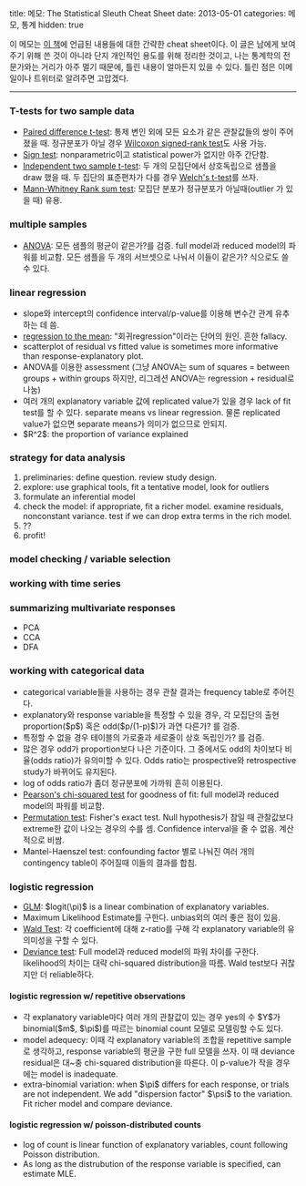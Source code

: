 title: 메모: The Statistical Sleuth Cheat Sheet
date: 2013-05-01
categories: 메모, 통계
hidden: true

이 메모는 [이 책](http://www.proaxis.com/~panorama/home.htm)에 언급된 내용들에 대한 간략한 cheat sheet이다. 이 글은 남에게 보여주기 위해 쓴 것이 아니라 단지 개인적인 용도를 위해 정리한 것이고, 나는 통계학의 전문가와는 거리가 아주 멀기 때문에, 틀린 내용이 얼마든지 있을 수 있다. 틀린 점은 이메일이나 트위터로 알려주면 고맙겠다.

<!-- PREVIEW_END -->

----

### T-tests for two sample data

* [Paired difference t-test](http://en.wikipedia.org/wiki/Paired_difference_test): 통제 변인 외에 모든 요소가 같은 관찰값들의 쌍이 주어졌을 때. 정규분포가 아닐 경우 [Wilcoxon signed-rank test](http://en.wikipedia.org/wiki/Wilcoxon_signed-rank_test)도 사용 가능.
* [Sign test](http://en.wikipedia.org/wiki/Sign_test): nonparametric이고 statistical power가 없지만 아주 간단함.
* [Independent two sample t-test](http://en.wikipedia.org/wiki/Student's_t-test#Independent_two-sample_t-test): 두 개의 모집단에서 상호독립으로 샘플을 draw 했을 때. 두 집단의 표준편차가 다를 경우 [Welch's t-test](http://en.wikipedia.org/wiki/Welch%27s_t_test)를 쓰자.
* [Mann-Whitney Rank sum test](http://en.wikipedia.org/wiki/Mann%E2%80%93Whitney_U): 모집단 분포가 정규분포가 아닐때(outlier 가 있을 때) 유용.

### multiple samples

* [ANOVA](http://en.wikipedia.org/wiki/Analysis_of_variance): 모든 샘플의 평균이 같은가?를 검증. full model과 reduced model의 파워를 비교함. 모든 샘플을 두 개의 서브셋으로 나눠서 이들이 같은가? 식으로도 쓸 수 있다.

### linear regression

* slope와 intercept의 confidence interval/p-value를 이용해 변수간 관계 유추하는 데 씀.
* [regression to the mean](http://en.wikipedia.org/wiki/Regression_toward_the_mean): "회귀regression"이라는 단어의 원인. 흔한 fallacy.
* scatterplot of residual vs fitted value is sometimes more informative than response-explanatory plot.
* ANOVA를 이용한 assessment (그냥 ANOVA는 sum of squares = between groups + within groups 하지만, 리그레션 ANOVA는 regression + residual로 나눔)
* 여러 개의 explanatory variable 값에 replicated value가 있을 경우 lack of fit test를 할 수 있다. separate means vs linear regression. 물론 replicated value가 없으면 separate means가 의미가 없으므로 안되지.
* \$R^2\$: the proportion of variance explained

### strategy for data analysis

1. preliminaries: define question. review study design.
2. explore: use graphical tools, fit a tentative model, look for outliers
3. formulate an inferential model
4. check the model: if appropriate, fit a richer model. examine residuals, nonconstant variance. test if we can drop extra terms in the rich model.
5. ??
6. profit!

### model checking / variable selection

### working with time series

### summarizing multivariate responses

* PCA
* CCA
* DFA

### working with categorical data

* categorical variable들을 사용하는 경우 관찰 결과는 frequency table로 주어진다.
* explanatory와 response variable을 특정할 수 있을 경우, 각 모집단의 출현 proportion(\$p\$) 혹은 odd(\$p/(1-p)\$)가 과연 다른가? 를 검증. 
* 특정할 수 없을 경우 테이블의 가로줄과 세로줄이 상호 독립인가? 를 검증.
* 많은 경우 odd가 proportion보다 나은 기준이다. 그 중에서도 odd의 차이보다 비율(odds ratio)가 유의미할 수 있다. Odds ratio는 prospective와 retrospective study가 바뀌어도 유지된다.
* log of odds ratio가 좀더 정규분포에 가까워 흔히 이용된다.
* [Pearson's chi-squared test](http://en.wikipedia.org/wiki/Pearson%27s_chi-squared_test) for goodness of fit: full model과 reduced model의 파워를 비교함.
* [Permutation test](http://en.wikipedia.org/wiki/Permutation_test#Permutation_tests): Fisher's exact test. Null hypothesis가 참일 때 관찰값보다 extreme한 값이 나오는 경우의 수를 셈. Confidence interval을 줄 수 없음. 계산적으로 비쌈.
* Mantel-Haenszel test: confounding factor 별로 나눠진 여러 개의 contingency table이 주어질때 이들의 결과를 합침.

### logistic regression

* [GLM](http://en.wikipedia.org/wiki/Generalized_linear_model): \$logit(\pi)\$ is a linear combination of explanatory variables.
* Maximum Likelihood Estimate를 구한다. unbias외의 여러 좋은 점이 있음.
* [Wald Test](http://en.wikipedia.org/wiki/Wald_test): 각 coefficient에 대해 z-ratio를 구해 각 explanatory variable의 유의미성을 구할 수 있다. 
* [Deviance test](http://en.wikipedia.org/wiki/Deviance_(statistics)): Full model과 reduced model의 파워 차이를 구한다. likelihood의 차이는 대략 chi-squared distribution을 따름. Wald test보다 귀찮지만 더 reliable하다.

#### logistic regression w/ repetitive observations

* 각 explanatory variable마다 여러 개의 관찰값이 있는 경우 yes의 수 \$Y\$가 binomial(\$m\$, \$\pi\$)를 따르는 binomial count 모델로 모델링할 수도 있다.
* model adequecy: 이때 각 explanatory variable의 조합을 repetitive sample로 생각하고, response variable의 평균을 구한 full 모델을 쓰자. 이 때 deviance residual은 대~충 chi-squared distribution을 따른다. 이 p-value가 작을 경우에는 model is inadequate.
* extra-binomial variation: when \$\pi\$ differs for each response, or trials are not independent. We add "dispersion factor" \$\psi\$ to the variation. Fit richer model and compare deviance.

#### logistic regression w/ poisson-distributed counts

* log of count is linear function of explanatory variables, count following Poisson distribution.
* As long as the distrubution of the response variable is specified, can estimate MLE.
